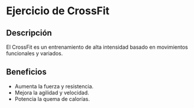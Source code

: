 # Ejercicio de CrossFit

## Descripción
El CrossFit es un entrenamiento de alta intensidad basado en movimientos funcionales y variados.

## Beneficios
- Aumenta la fuerza y resistencia.
- Mejora la agilidad y velocidad.
- Potencia la quema de calorías.

